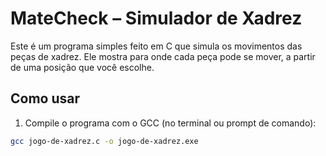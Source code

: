 # MateCheck – Simulador de Xadrez

Este é um programa simples feito em C que simula os movimentos das peças de xadrez. Ele mostra para onde cada peça pode se mover, a partir de uma posição que você escolhe.

## Como usar

1. Compile o programa com o GCC (no terminal ou prompt de comando):

```bash
gcc jogo-de-xadrez.c -o jogo-de-xadrez.exe
```

